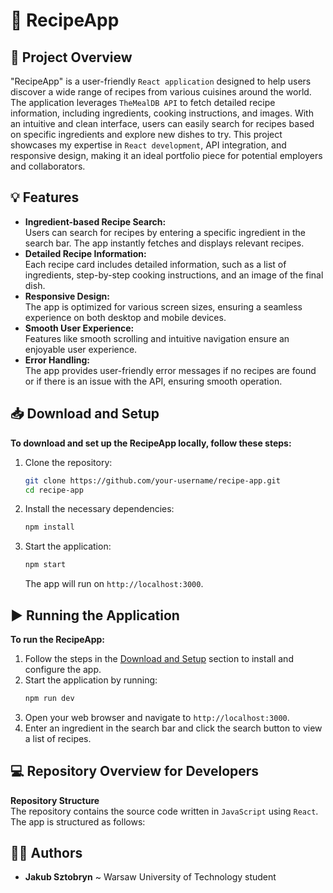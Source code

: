# 🍲 RecipeApp

## 📝 Project Overview
"RecipeApp" is a user-friendly `React application` designed to help users discover a wide range of recipes from various cuisines around the world. The application leverages `TheMealDB API` to fetch detailed recipe information, including ingredients, cooking instructions, and images. With an intuitive and clean interface, users can easily search for recipes based on specific ingredients and explore new dishes to try. This project showcases my expertise in `React development`, API integration, and responsive design, making it an ideal portfolio piece for potential employers and collaborators.

## 💡 Features
- **Ingredient-based Recipe Search:**  
  Users can search for recipes by entering a specific ingredient in the search bar. The app instantly fetches and displays relevant recipes.
- **Detailed Recipe Information:**  
  Each recipe card includes detailed information, such as a list of ingredients, step-by-step cooking instructions, and an image of the final dish.
- **Responsive Design:**  
  The app is optimized for various screen sizes, ensuring a seamless experience on both desktop and mobile devices.
- **Smooth User Experience:**  
  Features like smooth scrolling and intuitive navigation ensure an enjoyable user experience.
- **Error Handling:**  
  The app provides user-friendly error messages if no recipes are found or if there is an issue with the API, ensuring smooth operation.

## 📥 Download and Setup
**To download and set up the RecipeApp locally, follow these steps:**
1. Clone the repository:
   ```bash
   git clone https://github.com/your-username/recipe-app.git
   cd recipe-app
   ```
2. Install the necessary dependencies:
   ```bash
   npm install
   ```
3. Start the application:
   ```bash
   npm start
   ```
   The app will run on `http://localhost:3000`.

## ▶️ Running the Application
**To run the RecipeApp:**
1. Follow the steps in the [Download and Setup](#-download-and-setup) section to install and configure the app.
2. Start the application by running:
   ```bash
   npm run dev
   ```
3. Open your web browser and navigate to `http://localhost:3000`.
4. Enter an ingredient in the search bar and click the search button to view a list of recipes.

## 💻 Repository Overview for Developers
**Repository Structure**  
The repository contains the source code written in `JavaScript` using `React`. The app is structured as follows:

## 🙋‍♂️ Authors
- **Jakub Sztobryn** ~ Warsaw University of Technology student
